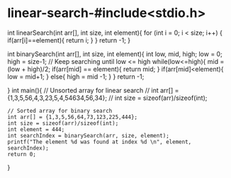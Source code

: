 # linear-search-#include<stdio.h>
 
int linearSearch(int arr[], int size, int element){
    for (int i = 0; i < size; i++)
    {
        if(arr[i]==element){
            return i;
        }
    }
    return -1;
}
 
int binarySearch(int arr[], int size, int element){
    int low, mid, high;
    low = 0;
    high = size-1;
    // Keep searching until low <= high
    while(low<=high){
        mid = (low + high)/2;
        if(arr[mid] == element){
            return mid;
        }
        if(arr[mid]<element){
            low = mid+1;
        }
        else{
            high = mid -1;
        }
    } 
    return -1;
    
}
 int main(){
    // Unsorted array for linear search
    // int arr[] = {1,3,5,56,4,3,23,5,4,54634,56,34};
    // int size = sizeof(arr)/sizeof(int);
 
    // Sorted array for binary search
    int arr[] = {1,3,5,56,64,73,123,225,444};
    int size = sizeof(arr)/sizeof(int);
    int element = 444;
    int searchIndex = binarySearch(arr, size, element);
    printf("The element %d was found at index %d \n", element, searchIndex);
    return 0;
}
    

